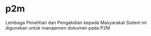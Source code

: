 # p2m

Lembaga Penelitian dan Pengabdian kepada Masyarakat
Sistem ini digunakan untuk manajemen dokumen pada P2M
